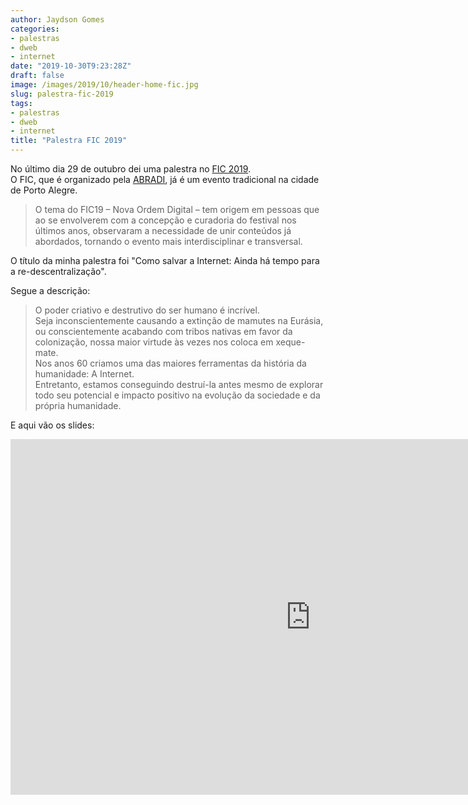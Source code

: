 ```yaml
---
author: Jaydson Gomes
categories:
- palestras
- dweb
- internet
date: "2019-10-30T9:23:28Z"
draft: false
image: /images/2019/10/header-home-fic.jpg
slug: palestra-fic-2019
tags:
- palestras
- dweb
- internet
title: "Palestra FIC 2019"
---
```

No último dia 29 de outubro dei uma palestra no [FIC 2019](https://fic19.com.br/).  
O FIC, que é organizado pela [ABRADI](https://abradi.com.br), já é um evento tradicional na cidade de Porto Alegre.  

> O tema do FIC19 – Nova Ordem Digital – tem origem em pessoas que ao se envolverem com a concepção e curadoria do festival nos últimos anos, observaram a necessidade de unir conteúdos já abordados, tornando o evento mais interdisciplinar e transversal.  

O título da minha palestra foi "Como salvar a Internet: Ainda há tempo para a re-descentralização".  

Segue a descrição:  

> O poder criativo e destrutivo do ser humano é incrível.  
Seja inconscientemente causando a extinção de mamutes na Eurásia, ou conscientemente acabando com tribos nativas em favor da colonização, nossa maior virtude às vezes nos coloca em xeque-mate.  
Nos anos 60 criamos uma das maiores ferramentas da história da humanidade: A Internet.  
Entretanto, estamos conseguindo destruí-la antes mesmo de explorar todo seu potencial e impacto positivo na evolução da sociedade e da própria humanidade.  

E aqui vão os slides:  

<iframe src="https://docs.google.com/presentation/d/e/2PACX-1vSoOFV3J7kpgvQLKtuQAHc_Lr4GjVTa7tv6FmoZ3hFi8zMZ9NlpeUbbYYRI3250Cna2fqDHdhvBZUlc/embed?start=false&loop=false&delayms=60000" frameborder="0" width="960" height="569" allowfullscreen="true" mozallowfullscreen="true" webkitallowfullscreen="true"></iframe>


